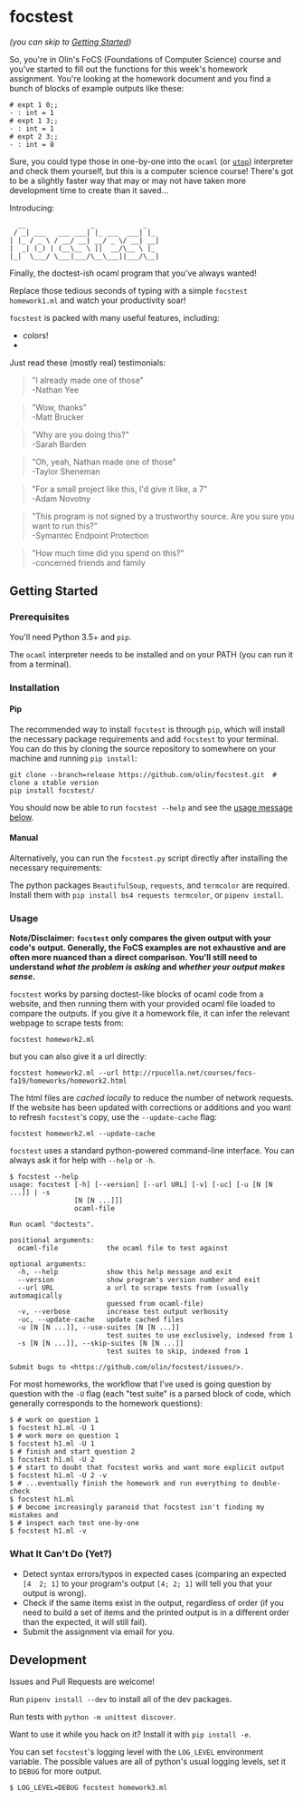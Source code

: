 # focstest
_(you can skip to [Getting Started](#getting-started))_

So, you're in Olin's FoCS (Foundations of Computer Science) course and you've
started to fill out the functions for this week's homework assignment. You're
looking at the homework document and you find a bunch of blocks of example
outputs like these:
```
# expt 1 0;;
- : int = 1
# expt 1 3;;
- : int = 1
# expt 2 3;;
- : int = 8
```
Sure, you could type those in one-by-one into the `ocaml` (or
[`utop`](https://github.com/ocaml-community/utop)) interpreter and check them
yourself, but this is a computer science course! There's got to be a slightly
faster way that may or may not have taken more development time to create than
it saved...

Introducing:
```
  __                _            _
 / _| ___   ___ ___| |_ ___  ___| |_
| |_ / _ \ / __/ __| __/ _ \/ __| __|
|  _| (_) | (__\__ \ ||  __/\__ \ |_
|_|  \___/ \___|___/\__\___||___/\__|
```
Finally, the doctest-ish ocaml program that you've always wanted!

Replace those tedious seconds of typing with a simple
`focstest homework1.ml` and watch your productivity soar!

`focstest` is packed with many useful features, including:
- colors!
- 

Just read these (mostly real) testimonials:

> "I already made one of those"  
> \-Nathan Yee

> "Wow, thanks"  
> \-Matt Brucker

> "Why are you doing this?"  
> \-Sarah Barden

> "Oh, yeah, Nathan made one of those"  
> \-Taylor Sheneman

> "For a small project like this, I'd give it like, a 7"  
> \-Adam Novotny

> "This program is not signed by a trustworthy source. Are you sure you want to
> run this?"  
> \-Symantec Endpoint Protection

> "How much time did you spend on this?"  
> \-concerned friends and family

## Getting Started

### Prerequisites

You'll need Python 3.5+ and `pip`.

The `ocaml` interpreter needs to be installed and on your PATH (you can run it
from a terminal).

### Installation

#### Pip

The recommended way to install `focstest` is through `pip`, which will install the
necessary package requirements and add `focstest` to your terminal. You can do
this by cloning the source repository to somewhere on your machine and running
`pip install`:

```shell
git clone --branch=release https://github.com/olin/focstest.git  # clone a stable version
pip install focstest/
```

You should now be able to run `focstest --help` and see the
[usage message below](#usage).

#### Manual

Alternatively, you can run the `focstest.py` script directly after installing
the necessary requirements:

The python packages `BeautifulSoup`, `requests`, and `termcolor` are required.
Install them with `pip install bs4 requests termcolor`, or `pipenv install`.

### Usage

**Note/Disclaimer: `focstest` only compares the given output with your code's output.
Generally, the FoCS examples are not exhaustive and are often more nuanced than
a direct comparison. You'll still need to understand _what the problem is asking_
and _whether your output makes sense_.**

`focstest` works by parsing doctest-like blocks of ocaml code from a website,
and then running them with your provided ocaml file loaded to compare the
outputs. If you give it a homework file, it can infer the relevant webpage to
scrape tests from:
```
focstest homework2.ml
```
but you can also give it a url directly:
```
focstest homework2.ml --url http://rpucella.net/courses/focs-fa19/homeworks/homework2.html
```
The html files are _cached locally_ to reduce the number of network requests. If
the website has been updated with corrections or additions and you want to
refresh `focstest`'s copy, use the `--update-cache` flag:
```
focstest homework2.ml --update-cache
```

`focstest` uses a standard python-powered command-line interface. You can always
ask it for help with `--help` or `-h`.

```shell
$ focstest --help
usage: focstest [-h] [--version] [--url URL] [-v] [-uc] [-u [N [N ...]] | -s
                [N [N ...]]]
                ocaml-file

Run ocaml "doctests".

positional arguments:
  ocaml-file            the ocaml file to test against

optional arguments:
  -h, --help            show this help message and exit
  --version             show program's version number and exit
  --url URL             a url to scrape tests from (usually automagically
                        guessed from ocaml-file)
  -v, --verbose         increase test output verbosity
  -uc, --update-cache   update cached files
  -u [N [N ...]], --use-suites [N [N ...]]
                        test suites to use exclusively, indexed from 1
  -s [N [N ...]], --skip-suites [N [N ...]]
                        test suites to skip, indexed from 1

Submit bugs to <https://github.com/olin/focstest/issues/>.
```

For most homeworks, the workflow that I've used is going question by question
with the `-U` flag (each "test suite" is a parsed block of code, which generally
corresponds to the homework questions):
```shell
$ # work on question 1
$ focstest h1.ml -U 1
$ # work more on question 1
$ focstest h1.ml -U 1
$ # finish and start question 2
$ focstest h1.ml -U 2
$ # start to doubt that focstest works and want more explicit output
$ focstest h1.ml -U 2 -v
$ # ...eventually finish the homework and run everything to double-check
$ focstest h1.ml
$ # become increasingly paranoid that focstest isn't finding my mistakes and
$ # inspect each test one-by-one
$ focstest h1.ml -v
```

### What It Can't Do (Yet?)

- Detect syntax errors/typos in expected cases (comparing an expected `[4  2; 1]` to your program's output `[4; 2; 1]` will tell you that your output is wrong).
- Check if the same items exist in the output, regardless of order (if you need to build a set of items and the printed output is in a different order than the expected, it will still fail).
- Submit the assignment via email for you.

## Development

Issues and Pull Requests are welcome!

Run `pipenv install --dev` to install all of the dev packages.

Run tests with `python -m unittest discover`.

Want to use it while you hack on it? Install it with `pip install -e`.

You can set `focstest`'s logging level with the `LOG_LEVEL` environment variable.
The possible values are all of python's usual logging levels, set it to `DEBUG`
for more output.
```shell
$ LOG_LEVEL=DEBUG focstest homework3.ml
```
